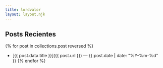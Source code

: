 ```yaml
---
title: lordvalor
layout: layout.njk
---
```


## Posts Recientes

{% for post in collections.post reversed %}
- [{{ post.data.title }}]({{ post.url }}) — {{ post.date | date: "%Y-%m-%d" }}
{% endfor %}